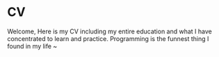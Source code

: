 # CV
Welcome, Here is my CV including my entire education and what I have concentrated to learn and practice. Programming is the funnest thing I found in my life ~
